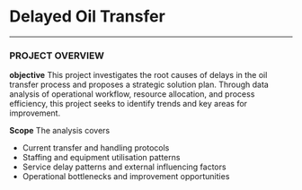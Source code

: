 # Delayed Oil Transfer
***
### PROJECT OVERVIEW
**objective**
This project investigates the root causes of delays in the oil transfer process and proposes a strategic solution plan. Through data analysis of operational workflow, resource allocation, and process efficiency, this project seeks to identify trends and key areas for improvement.

**Scope** 
The analysis covers
+ Current transfer and handling protocols
+ Staffing and equipment utilisation patterns
+ Service delay patterns and external influencing factors
+ Operational bottlenecks and improvement opportunities 

